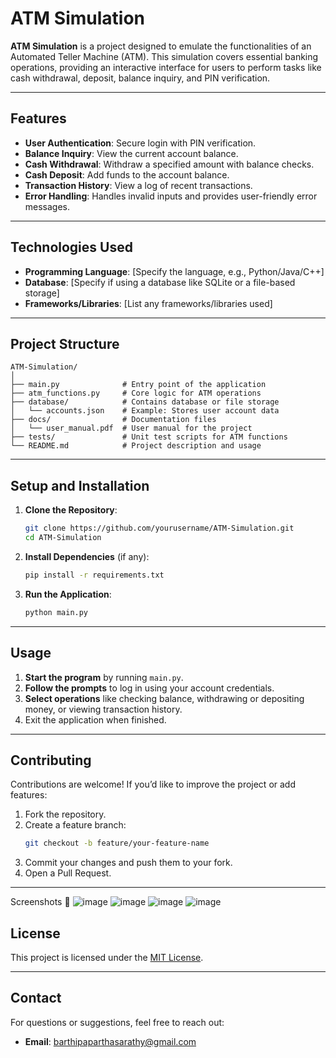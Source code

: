
# ATM Simulation

**ATM Simulation** is a project designed to emulate the functionalities of an Automated Teller Machine (ATM). This simulation covers essential banking operations, providing an interactive interface for users to perform tasks like cash withdrawal, deposit, balance inquiry, and PIN verification.

---

## **Features**
- **User Authentication**: Secure login with PIN verification.  
- **Balance Inquiry**: View the current account balance.  
- **Cash Withdrawal**: Withdraw a specified amount with balance checks.  
- **Cash Deposit**: Add funds to the account balance.  
- **Transaction History**: View a log of recent transactions.  
- **Error Handling**: Handles invalid inputs and provides user-friendly error messages.

---

## **Technologies Used**
- **Programming Language**: [Specify the language, e.g., Python/Java/C++]  
- **Database**: [Specify if using a database like SQLite or a file-based storage]  
- **Frameworks/Libraries**: [List any frameworks/libraries used]  

---

## **Project Structure**
```
ATM-Simulation/
│
├── main.py              # Entry point of the application
├── atm_functions.py     # Core logic for ATM operations
├── database/            # Contains database or file storage
│   └── accounts.json    # Example: Stores user account data
├── docs/                # Documentation files
│   └── user_manual.pdf  # User manual for the project
├── tests/               # Unit test scripts for ATM functions
└── README.md            # Project description and usage
```

---

## **Setup and Installation**
1. **Clone the Repository**:  
   ```bash
   git clone https://github.com/yourusername/ATM-Simulation.git
   cd ATM-Simulation
   ```
2. **Install Dependencies** (if any):  
   ```bash
   pip install -r requirements.txt
   ```
3. **Run the Application**:  
   ```bash
   python main.py
   ```

---

## **Usage**
1. **Start the program** by running `main.py`.  
2. **Follow the prompts** to log in using your account credentials.  
3. **Select operations** like checking balance, withdrawing or depositing money, or viewing transaction history.  
4. Exit the application when finished.

---

## **Contributing**
Contributions are welcome! If you’d like to improve the project or add features:  
1. Fork the repository.  
2. Create a feature branch:  
   ```bash
   git checkout -b feature/your-feature-name
   ```
3. Commit your changes and push them to your fork.  
4. Open a Pull Request.

---
Screenshots 📸
![image](https://github.com/user-attachments/assets/2a0192b9-5c65-4b41-9d8e-6887847a3943)
![image](https://github.com/user-attachments/assets/dd2e1fdb-46c6-4c2f-8b63-0d1bca5891d1)
![image](https://github.com/user-attachments/assets/bc4de21d-35b6-4e18-b16f-f5a537ba7262)
![image](https://github.com/user-attachments/assets/24f6c08d-9673-4b56-a3ba-413593804a6e)




## **License**
This project is licensed under the [MIT License](LICENSE).

---

## **Contact**
For questions or suggestions, feel free to reach out:  
- **Email**: barthipaparthasarathy@gmail.com  
    

